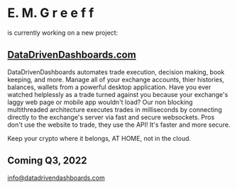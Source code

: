 # E. M. G r e e f f 
is currently working on a new project:
## [DataDrivenDashboards.com](https://datadrivendashboards.com)
DataDrivenDashboards automates trade execution, decision making, book keeping, and more. Manage all of your exchange accounts, thier histories, balances, wallets from a powerful desktop application. Have you ever watched helplessly as a trade turned against you because your exchange's laggy web page or mobile app wouldn't load? Our non blocking multithreaded architecture executes trades in milliseconds by connecting directly to the exchange's server via fast and secure websockets. Pros don't use the website to trade, they use the API! It's faster and more secure.

Keep your crypto where it belongs, AT HOME, not in the cloud.

## Coming Q3, 2022

info@datadrivendashboards.com


<!--
**modster/modster** is a ✨ _special_ ✨ repository because its `README.md` (this file) appears on your GitHub profile.

Here are some ideas to get you started:

- 🔭 I’m currently working on ...
- 🌱 I’m currently learning ...
- 👯 I’m looking to collaborate on ...
- 🤔 I’m looking for help with ...
- 💬 Ask me about ...
- 📫 How to reach me: ...
- 😄 Pronouns: ...
- ⚡ Fun fact: ...
-->
